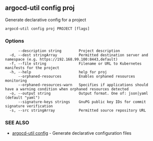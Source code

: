 ## argocd-util config proj

Generate declarative config for a project

```
argocd-util config proj PROJECT [flags]
```

### Options

```
      --description string        Project description
  -d, --dest stringArray          Permitted destination server and namespace (e.g. https://192.168.99.100:8443,default)
  -f, --file string               Filename or URL to Kubernetes manifests for the project
  -h, --help                      help for proj
      --orphaned-resources        Enables orphaned resources monitoring
      --orphaned-resources-warn   Specifies if applications should have a warning condition when orphaned resources detected
  -o, --output string             Output format. One of: json|yaml (default "yaml")
      --signature-keys strings    GnuPG public key IDs for commit signature verification
  -s, --src stringArray           Permitted source repository URL
```

### SEE ALSO

* [argocd-util config](argocd-util_config.md)	 - Generate declarative configuration files

